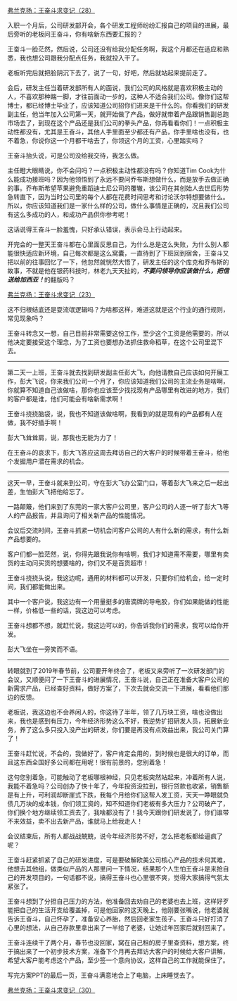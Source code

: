 <p></p><a href="https://zhuanlan.zhihu.com/p/62177816" data-draft-node="block" data-draft-type="link-card" data-image="https://pic3.zhimg.com/v2-1f932a2ceefeb83054f9ee0894667802_180x120.jpg" data-image-width="762" data-image-height="312" class="internal">弗兰克扬：王奋斗求变记（28）</a><p>入职一个月后，公司研发部开会，各个研发工程师纷纷汇报自己的项目的进展，最后旁听的老板问王奋斗，你有啥新东西要汇报的？</p><p>王奋斗一脸茫然，然后说，公司还没有给我分配任务啊，我这个月都还在适应和熟悉，我也想公司跟我分配点任务，我就投入干了。</p><p>老板听完后就把脸阴沉下去了，说了一句，好吧，然后就站起来提前走了。</p><p>会后，研发主任当着研发部所有人的面说，我们公司的风格就是喜欢积极主动的人，不喜欢那种踹一脚，才往前面动一步的，这种人不适合我们公司。像你们这帮博士，都已经博士毕业了，应该知道公司招你们进来是干什么的。你看我们的研发副主任，他当年加入公司第一天，就开始做了产品，做好就带着产品跟销售副总跑市场去了，到现在这个产品还是我们公司的拳头产品，你再看看你们！一点积极主动性都没有，尤其是王奋斗，其他人手里面至少都还有产品，你手里啥也没有，也不着急，你说你这一个月都干啥去了，你领这个月的工资，心里踏实吗？</p><p>王奋斗抬头说，可是公司没给我交待，我怎么做。</p><p>主任瞪大眼睛说，你不会问吗？一点积极主动性都没有吗？你知道Tim Cook为什么能成功接班吗？因为他领悟到了永远不要问乔布斯想做什么，而是放手去做正确的事。乔布斯希望苹果避免重蹈迪士尼公司的覆辙，该公司在其创始人去世后形势急转直下，因为当时公司里的每个人都在花费时间思考和讨论沃尔特想要做什么。所以，你应该知道我们是一家什么样的公司，做什么事情是正确的，况且我们公司有这么多成功的人，和成功产品供你参考呢！</p><p>这话说得王奋斗一脸羞愧，只好承认错误，表示会马上行动起来。</p><p>开完会的一整天王奋斗都在心里面反思自己，为什么总是这么失败，为什么别人都能很快适应新环境，自己每次都是这么窝囊，一直待到了下班回到宿舍，王奋斗又把以前的往事回忆了一下，他忽然就恍然大悟了，研发主任的这个库克和乔布斯的故事，不就是他在银药科技时，林老九天天扯的，<b><i>不要问领导你应该做什么，把信送给加西亚！</i></b>的翻版吗？</p><a href="https://zhuanlan.zhihu.com/p/61835836" data-draft-node="block" data-draft-type="link-card" data-image="https://pic4.zhimg.com/v2-3707a4e960a02e16046b34f74108ae17_180x120.jpg" data-image-width="774" data-image-height="281" class="internal">弗兰克扬：王奋斗求变记（23）</a><p>这不归根结底还是耍流氓逻辑吗？为啥都这样，难道这就是这个行业的通行规则，常见现象吗？</p><p>王奋斗转念又一想，自己目前非常需要这份工作，至少这个工资是他需要的，所以他决定要接受这个理念，为了工资也要想办法抓住救命稻草，在这个公司里混下去。</p><hr/><p>第二天一上班，王奋斗就去找到研发副主任彭大飞，向他请教自己应该如何开展工作，彭大飞说，你来我们公司一个月了，你应该知道我们公司的主流业务是啥啊，你就算不知道自己该做啥，那你也应该至少找找现有产品哪里有改进的地方，我们的客户都是谁，他们可能会有啥新需求啊！</p><p>王奋斗挠挠脑袋，说，我也不知道该做啥啊，我看到的就是现有的产品都有人在做，我不好插手啊！</p><p>彭大飞耸耸肩，说，那我也无能为力了！</p><p>在王奋斗的哀求下，彭大飞答应这周去拜访自己的大客户的时候带着王奋斗，给他个发掘用户潜在需求的机会。</p><hr/><p>这天一早，王奋斗就来到公司，守在彭大飞办公室门口，等着彭大飞来之后一起出差，生怕彭大飞把他给忘了。</p><p>一路颠簸，他们来到了东莞的一家大客户公司里，客户公司的人逐一听了彭大飞等人的产品报告，并且询问了相关新产品的性能情况。</p><p>会议后交流时间，王奋斗抓紧一切机会问客户公司的人有什么新的需求，有什么新产品想要的。</p><p>客户们都一脸茫然，说，你得先跟我说你有啥啊，我们才知道需不需要，哪里有卖货的主动问买货的想要啥的，你们又不是百货超市！</p><p>王奋斗挠挠头说，我这边呢，通用的材料都可以开发，只要你们给机会，给一定时间，我们都能做出来。</p><p>其中一个客户说，我这边有一个用量挺多的唐滴牌的导电胶，你们如果能做的性能一样，价格低一些的话，我这边可以考虑。</p><p>王奋斗想都不想，就赶忙说，我这边可以的，你告诉我你们的需求，我可以给你开发。</p><p>彭大飞坐在一旁笑而不语。</p><hr/><p>转眼就到了2019年春节前，公司要开年终会了，老板又来旁听了一次研发部门的会议，又顺便问了一下王奋斗的进展情况，王奋斗说，自己正在准备大客户公司的新需求产品，已经查好资料，做好方案了，下次去就会交流一下进展，看看他们那边的反馈。</p><p>老板说，我这边也不会养闲人的，你这待了半年，领了几万块工资，啥也没做出来，我也是感到有压力，今年经济形势这么不好，我逆势扩招研发人员，拓展新业务，养了这么多只投入没产出的研发，你们要是再没有点效益出来，我公司关门算了！</p><p>王奋斗赶忙说，不会的，我做好了，客户肯定会用的，到时候也是很大的订单，而且这东西全国好多公司都在用呢！很有前景的，您别着急！</p><p>这句您别着急，可能触动了老板哪根神经，只见老板突然站起来，冲着所有人说，我能不着急吗？公司创办了快十年了，今年投资没拉到，银行贷款也收紧，销售额是有上升，可利润却断崖式下跌，我每个月给你们这帮人发工资，天天一睁眼就负债几万块的成本钱，你们领工资的，知不知道你们老板有多大压力？公司破产了，你们换个地方继续领工资去了，我啥都没有了！我今天跟你们研发说了，你们谁带不来效益，卖不出去新产品，谁就马上给我走人！</p><p>会议结束后，所有人都战战兢兢，说今年经济形势不好，怎么把老板都给逼疯了呢？</p><p>王奋斗赶紧抓紧了自己的研发进度，可是要破解欧美公司核心产品的技术何其难，他想去其他组，做类似产品的人那里问一下情况，结果那个人生怕王奋斗是来抢自己的开发项目的，一句话都不说，搞得王奋斗也心里很不爽，觉得大家搞得气氛太紧张了。</p><p>王奋斗想到了分担自己压力的方法，他准备回去劝自己的老婆也去上班，这样好歹能把自己的生活开支给覆盖掉，可是他回家的这天晚上，他刚要张嘴说，他老婆就告诉王奋斗，自己怀孕了，准备安心养胎，然后回老家生孩子。王奋斗只好打消了心里的想法，从自己存款里拿出来了一半给了老婆，让她过年回家后就别回来了。</p><p>王奋斗连续干了两个月，春节也没回家，窝在自己租的房子里查资料，想方案，终于搞出来了一个初步技术方案，准备下个月再去拜访大客户的时候给大客户讲解，希望大客户能考虑这个产品，至少签一个意向协议，这样自己的工作就能保住了。</p><p>写完方案PPT的最后一页，王奋斗满意地合上了电脑，上床睡觉去了。</p><a href="https://zhuanlan.zhihu.com/p/62346922" data-draft-node="block" data-draft-type="link-card" data-image="https://pic2.zhimg.com/v2-cd6dd10eb3bb1884ea3dfbe558dc4cf1_180x120.jpg" data-image-width="844" data-image-height="282" class="internal">弗兰克扬：王奋斗求变记（30）</a><p></p>